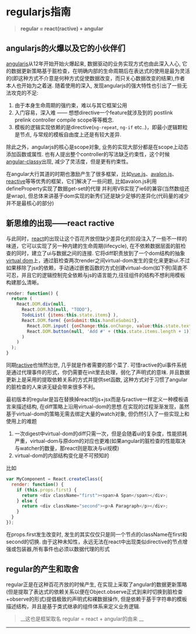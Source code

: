 # regularjs指南

> __regular = react(ractive) + angular__


## angularjs的火爆以及它的小伙伴们

[angularjs](https://angularjs.org/)从12年开始开始火爆起来, 数据驱动的业务实现方式也由此深入人心, 它的数据更新策略基于脏检查，在明确内部的生命周期后在表达式的使用是最为灵活的(即这种方式不介意是何种方式促使数据改变，而只关心数据改变的结果),作者本人也开始为之着迷. 随着使用的深入, 发现angularjs的强大特性也引出了一些无法攻克的不足:

  1. 由于本身生命周期的强约束，难以与其它框架公用
  2. 入门容易，深入难 —— 想想directive一个feature就涉及到的 postlink prelink controller compile scope等等概念.
  3. 模板的逻辑实现依赖的是directive(`ng-repeat`, `ng-if` etc..)，即最小逻辑颗粒是节点, 与常规的模板自由度上还是有较大差异.

除此之外，angularjs的核心是scope对象, 业务的实现大部分都是在scope上动态添加函数或属性. 也有人提出整个controller的写法缺乏约束性，这个时候[angular-classy](http://davej.github.io/angular-classy/)出现, 减少了灵活度，但是更有约束性。


在angular大行其道的时期也激励产生了很多框架，比如[vue.js](http://vuejs.org/)、[avalon.js](https://github.com/RubyLouvre/avalon)、[reactive](https://github.com/component/reactive)等等优秀的框架，它们解决了一些问题, 比如avalon.js利用defineProperty实现了数据get-set的代理 并利用VB实现了ie6的兼容(当然数组还是wrap), 但总体来讲基于dom实现的新秀们还是缺少足够的差异化(代码量的减少并不是最核心的部分)


## 新思维的出现——react ractive

与此同时，[react](http://facebook.github.io/react/)的出现让这个百花齐放但缺少差异化的阶段注入了一些不一样的味道，它可以实现了另一种内建的生命周期(lifecycle), 在不依赖数据层面的脏检查的同时，建立了ui与数据之间的连接. 它将diff职责放到了一个dom结构的抽象[virtual dom](http://fluentconf.com/fluent2014/public/schedule/detail/32395)上，通过脏检查两次render之间virtual-dom发生的变化来更新ui.不过如果移除了jsx的依赖，手动通过嵌套函数的方式创建virtual-dom(如下例)简直不可忍，并且它的逻辑控制完全依赖与js的语言能力,往往组件的结构不想利用模板构建那么清晰。

```js
render: function() {
  return (
    React.DOM.div(null, 
      React.DOM.h3(null, "TODO"),
      TodoList( {items:this.state.items} ),
      React.DOM.form( {onSubmit:this.handleSubmit}, 
        React.DOM.input( {onChange:this.onChange, value:this.state.text} ),
        React.DOM.button(null, 'Add #' + (this.state.items.length + 1))
      )
    )
  );
}
```

同期[ractive](http://www.ractivejs.org/)也悄然出世, 几乎就是作者需要的那个菜了. 可惜ractive的ui事件系统是通过代理事件的形式，你仍需要在init里去处理，弱化了声明式的意味. 并且数据更新上是采用的提取依赖关系的方式并提供set函数, 这种方式对于习惯了angular的脏检查的人来讲无疑会带来很多不利。


最初版本的regular是旨在替换掉react的js+jsx而是与ractive一样定义一种模板语言来描述结构, 在diff策略上沿用virtual-dom的思想.在实现的过程渐渐发现，虽然基于virtual-dom的策略无需去绑定大量的watch对象, 但仍然引入了一些实现上和使用上的难题

1. 一次digest中virtual-dom的diff只需一次，但是会随着ui的复杂度，性能损耗严重，virtual-dom与原dom的对应也更难(如果angular的脏检查的性能取决与watcher的数量，那react则是取决与ui规模)
2. virtual-dom的内部结构变化是不可预知的
  
  比如
  ```js
  var MyComponent = React.createClass({
    render: function() {
      if (this.props.first) {
        return <div className="first"><span>A Span</span></div>;
      } else {
        return <div className="second"><p>A Paragraph</p></div>;
      }
    }
  });
  ```

  在props.first发生改变时, 发生的其实仅仅只是同一个节点的className在first和second的切换. 由于这种未知性，永远无法在react中出现类似directive的节点增强或包装器,所有事件也必须以数据代理的形式




## regular的产生和取舍

regular正是在这种百花齐放的时候产生, 在实现上采取了angular的数据更新策略(但是提取了表达式的依赖关系以便在Object.observe正式到来时切换到脏检查+observe的形式)提倡极致的声明式和裸数据操作, 但是依赖于基于字符串的模板描述结构，并且是基于类式继承的组件体系来定义业务逻辑.

> __这也是框架取名 regular = react + angular的由来 __


------------










